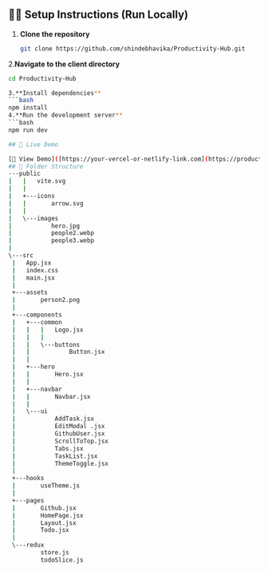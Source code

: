 ## 🧑‍💻 Setup Instructions (Run Locally)

1. **Clone the repository**
   ```bash
   git clone https://github.com/shindebhavika/Productivity-Hub.git
   
2.**Navigate to the client directory**
   ```bash
 cd Productivity-Hub

3.**Install dependencies**
   ```bash
npm install
4.**Run the development server**
   ```bash
npm run dev

## 🚀 Live Demo

[🔗 View Demo]([https://your-vercel-or-netlify-link.com](https://productivity-hub-lemon.vercel.app/))
## 📁 Folder Structure
---public
|   |   vite.svg
|   |
|   +---icons
|   |       arrow.svg
|   |
|   \---images
|           hero.jpg
|           people2.webp
|           people3.webp
|
\---src
    |   App.jsx
    |   index.css
    |   main.jsx
    |
    +---assets
    |       person2.png
    |
    +---components
    |   +---common
    |   |   |   Logo.jsx
    |   |   |
    |   |   \---buttons
    |   |           Button.jsx
    |   |
    |   +---hero
    |   |       Hero.jsx
    |   |
    |   +---navbar
    |   |       Navbar.jsx
    |   |
    |   \---ui
    |           AddTask.jsx
    |           EditModal .jsx
    |           GithubUser.jsx
    |           ScrollToTop.jsx
    |           Tabs.jsx
    |           TaskList.jsx
    |           ThemeToggle.jsx
    |
    +---hooks
    |       useTheme.js
    |
    +---pages
    |       Github.jsx
    |       HomePage.jsx
    |       Layout.jsx
    |       Todo.jsx
    |
    \---redux
            store.js
            todoSlice.js
